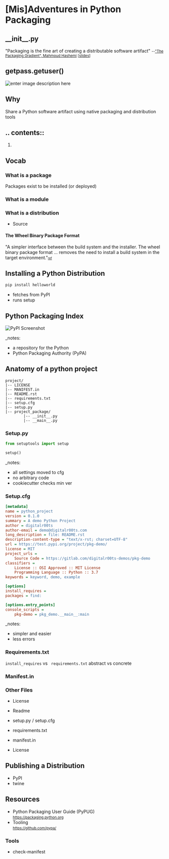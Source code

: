 # [Mis]Adventures in Python Packaging



## \_\_init\_\_.py
"Packaging is the fine art of creating a distributable software artifact"
<small>--["The Packaging Gradient", Mahmoud Hashemi](https://www.youtube.com/watch?v=iLVNWfPWAC8) [[slides](https://speakerd.s3.amazonaws.com/presentations/d655083f4a4c4199ae2f7066d5b8fc47/The_Packaging_Gradient_-_Mahmoud_Hashemi_PyBay_2017.pdf)]</small>



## getpass.getuser()
![enter image description here](https://scontent-lax3-1.xx.fbcdn.net/v/t1.0-9/12552979_10205639299965038_7979753503545406419_n.jpg?_nc_cat=103&_nc_ht=scontent-lax3-1.xx&oh=cad169a7025ee23ab4ba3002f0635223&oe=5C8E83F1)<!-- .element: style="height:50%" -->


## Why
Share a Python software artifact using native packaging and distribution tools



## .\. contents::

 1. 



## Vocab
### What is a package
Packages exist to be installed (or deployed)
### What is a module
### What is a distribution
 - Source
#### The Wheel Binary Package Format
"A simpler interface between the build system and the installer. The wheel binary package format ... removes the need to install a build system in the target environment."<small><small>[ref](https://www.python.org/dev/peps/pep-0427/#id5)</small></small>



## Installing a Python Distribution
```bash
pip install helloworld
```
 - fetches from PyPI
 - runs setup



## Python Packaging Index
![PyPI Screenshot](https://urlscan.io/liveshot/?url=http://pypi.python.org)

_notes:
 - a repository for the Python
 - Python Packaging Authority (PyPA)



## Anatomy of a python project
```
project/
|-- LICENSE
|-- MANIFEST.in
|-- README.rst
|-- requirements.txt
|-- setup.cfg
|-- setup.py
|-- project_package/
        |-- __init__.py
        |-- __main__.py
```


### Setup<span></span>.py
```python
from setuptools import setup

setup()
```

_notes:
 - all settings moved to cfg
 - no arbitrary code
 - cookiecutter checks min ver


### Setup<span></span>.cfg
```ini
[metadata]
name = python_project
version = 0.1.0
summary = A demo Python Project
author = digitalr00ts
author-email = demo@digitalr00ts.com
long_description = file: README.rst
description-content-type = "text/x-rst; charset=UTF-8"
url = https://test.pypi.org/project/pkg-demo/
license = MIT
project_urls =
    Source Code = https://gitlab.com/digitalr00ts-demos/pkg-demo
classifiers =
    License :: OSI Approved :: MIT License
    Programming Language :: Python :: 3.7
keywords = keyword, demo, example

[options]
install_requires =
packages = find:

[options.entry_points]
console_scripts =
    pkg-demo = pkg_demo.__main__:main
```
_notes:
 - simpler and easier
 - less errors



### Requirements<span></span>.txt
`install_requires` vs ` requirements.txt`
abstract vs concrete



### Manifest<span></span>.in

### Other Files
 - License
 - Readme

 - setup.py / setup.cfg
 - requirements.txt
 - manifest.in
 - License



## Publishing a Distribution
 - PyPI
 - twine

## Resources

 -  Python Packaging User Guide (PyPUG)  
<small>https://packaging.python.org</small>
 -  Tooling  
<small>https://github.com/pypa/</small>

### Tools
 - check-manifest


<!--stackedit_data:
eyJoaXN0b3J5IjpbMTgyOTYyMTc1NSwtMjExMzEyMzk0OCwtMT
gwODE1NTE3LDIwNDE5MTA4NTEsLTIwOTQzOTE5MDksLTIxMTMy
NTY1MTIsMzk5NDIxNjc2LDE2NzMxMTY0MCwyMTQ2MDY5MjIsLT
IxMTg2NTQ0OTQsMjAwMzI4OTc4OSwtMTk4Mzc2MjI0Miw4Mjc5
MTE2MjIsLTE2NDg4MTYyMjMsNDY1MDU1Njk4LDczNjYzNDAzNS
wxMjE1OTA1NzQ4LC01Mjc1NzU4NzksMjQ0NTc4NjEwLC0xNzgy
MDIzNzJdfQ==
-->